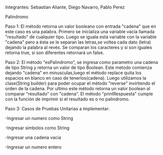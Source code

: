 Integrantes: Sebastian Aliante, Diego Navarro, Pablo Perez

Palindromo 

Paso 1:
El método retorna un valor booleano con entrada "cadena" que 
en este caso es una palabra.
Primero se inicializa una variable vacía llamada "resultado" de
cualquier tipo.
Luego se iguala esta variable con la variable "cadena" pero a ésta
se le separan las letras,se voltea cada dato (letra) dejando la 
palabra al revés.
Se comparan los caracteres y si son iguales retorna true, si son 
diferentes retornará un false.

Paso 2: 
El método "esPalindromo", se ingresa como parametro una cadena de tipo String y retorna
un valor de tipo Boolean.
Este metodo comienza dejando "cadena" en minusculas,luego el método replace quita los
espacios en blanco en caso de tenerlos(cadena).
Luego utilizamos la clase(String builder) para poder ocupar el método "reverse" invirtiendo
el orden de la cadena.
Por ultimo este método retorna un valor boolean al comparar "resultado" con "cadena".
El método "printRespuesta" cumple con la función de imprimir si el resultado es o no palindromo.



Paso 3:
Casos de Pruebas Unitarias a implementar:

-Ingresar un numero como String

-Ingresar simbolos como String

-Ingresar una cadena vacia

-Ingresar un numero entero


